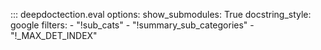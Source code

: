 
::: deepdoctection.eval
    options:
        show_submodules: True
        docstring_style: google
        filters:
            - "!sub_cats"
            - "!summary_sub_categories"
            - "!_MAX_DET_INDEX"
